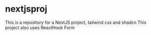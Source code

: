 # nextjsproj
This is a repository for  a NextJS project, tailwind css and shadcn
This project also uses ReactHook Form
